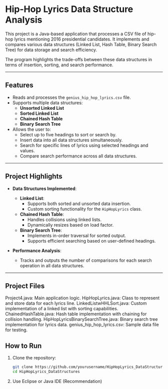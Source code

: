 # Hip-Hop Lyrics Data Structure Analysis

This project is a Java-based application that processes a CSV file of hip-hop lyrics mentioning 2016 presidential candidates. It implements and compares various data structures (Linked List, Hash Table, Binary Search Tree) for data storage and search efficiency. 

The program highlights the trade-offs between these data structures in terms of insertion, sorting, and search performance.

---

## **Features**
- Reads and processes the `genius_hip_hop_lyrics.csv` file.
- Supports multiple data structures:
  - **Unsorted Linked List**
  - **Sorted Linked List**
  - **Chained Hash Table**
  - **Binary Search Tree**
- Allows the user to:
  - Select up to five headings to sort or search by.
  - Insert data into all data structures simultaneously.
  - Search for specific lines of lyrics using selected headings and values.
  - Compare search performance across all data structures.

---

## **Project Highlights**
- **Data Structures Implemented**:
  - **Linked List**:
    - Supports both sorted and unsorted data insertion.
    - Custom sorting functionality for the `HipHopLyrics` class.
  - **Chained Hash Table**:
    - Handles collisions using linked lists.
    - Dynamically resizes based on load factor.
  - **Binary Search Tree**:
    - Implements in-order traversal for sorted output.
    - Supports efficient searching based on user-defined headings.

- **Performance Analysis**:
  - Tracks and outputs the number of comparisons for each search operation in all data structures.

---

## **Project Files**
  Project4.java: Main application logic.
  HipHopLyrics.java: Class to represent and store data for each lyrics line.
  LinkedListwHHLSort.java: Custom implementation of a linked list with sorting capabilities.
  ChainedHashTable.java: Hash table implementation with chaining for collision handling.
  HipHopLyricsBinarySearchTree.java: Binary search tree implementation for lyrics data.
  genius_hip_hop_lyrics.csv: Sample data file for testing.


## **How to Run**
  1. Clone the repository:
     ```bash
     git clone https://github.com/yourusername/HipHopLyrics_DataStructures.git
     cd HipHopLyrics_DataStructures
  2. Use Eclipse or Java IDE (Recommendation)

